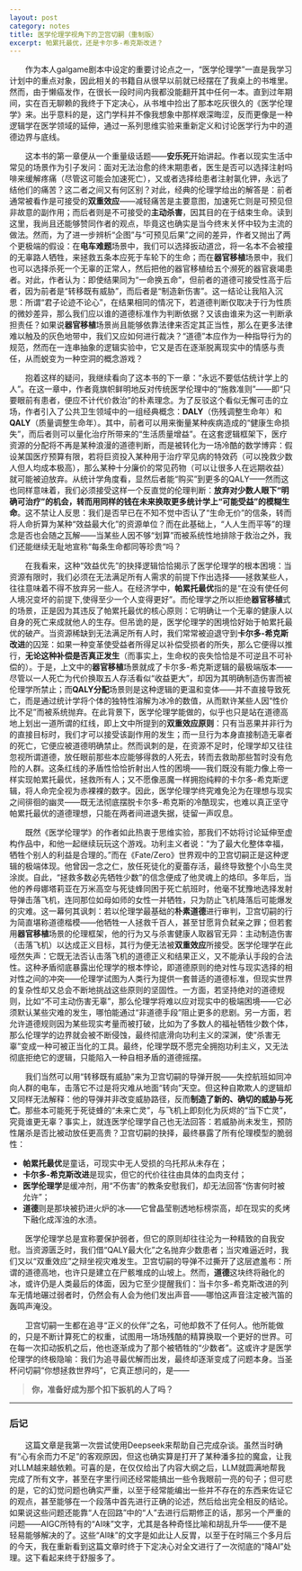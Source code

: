 ```yaml
---
layout: post
category: notes
title: 医学伦理学视角下的卫宫切嗣（重制版）
excerpt: 帕累托最优，还是卡尔多-希克斯改进？
---
```


&emsp;&emsp;作为本人galgame剧本中设定的重要讨论点之一，“医学伦理学”一直是我学习计划中的重点对象，因此相关的书籍自从很早以前就已经摆在了我桌上的书堆里。然而，由于懒癌发作，在很长一段时间内我都没能翻开其中任何一本。直到过年期间，实在百无聊赖的我终于下定决心，从书堆中捡出了那本吃灰很久的《医学伦理学》来。出乎意料的是，这门学科并不像我想象中那样艰深晦涩，反而更像是一种逻辑学在医学领域的延伸，通过一系列思维实验来重新定义和讨论医学行为中的道德边界与底线。

&emsp;&emsp;这本书的第一章便从一个重量级话题——**安乐死**开始讲起。作者以现实生活中常见的场景作为引子发问：面对无法治愈的终末期患者，医生是否可以选择注射吗啡来缓解疼痛（尽管这可能会加速死亡），又或者选择给患者注射氯化钾，永远了结他们的痛苦？这二者之间又有何区别？对此，经典的伦理学给出的解答是：前者通常被看作是可接受的**双重效应**——减轻痛苦是主要意图，加速死亡则是可预见但非故意的副作用；而后者则是不可接受的**主动杀害**，因其目的在于结束生命。读到这里，我尚且还能够赞同作者的观点，毕竟这也确实是当今终末关怀中较为主流的做法。然而，为了进一步辨析“企图”与“可预见后果”之间的差异，作者又抛出了两个更极端的假设：在**电车难题**场景中，我们可以选择扳动道岔，将一名本不会被撞的无辜路人牺牲，来拯救五条本应死于车轮下的生命；而在**器官移植**场景中，我们也可以选择杀死一个无辜的正常人，然后把他的器官移植给五个濒死的器官衰竭患者。对此，作者认为：即使结果同为“一命换五命”，但前者的道德可接受性高于后者，因为前者是“转移既有威胁”，而后者是“制造新伤害”。这一结论让我陷入沉思：所谓“君子论迹不论心”，在结果相同的情况下，若道德判断仅取决于行为性质的微妙差异，那么我们应以谁的道德标准作为判断依据？又该由谁来为这一判断承担责任？如果说**器官移植**场景尚且能够依靠法律来否定其正当性，那么在更多法律难以触及的灰色地带中，我们又应如何进行裁决？“道德”本应作为一种指导行为的规范，然而在一连串抽象的逻辑实验中，它又是否在逐渐脱离现实中的情感与责任，从而蜕变为一种空洞的概念游戏？

&emsp;&emsp;抱着这样的疑问，我继续看向了这本书的下一章：“永远不要低估统计学上的人”。在这一章中，作者竟旗帜鲜明地反对传统医学伦理中的“施救准则”——即“只要眼前有患者，便应不计代价救治”的朴素理念。为了反驳这个看似无懈可击的立场，作者引入了公共卫生领域中的一组经典概念：**DALY**（伤残调整生命年）和**QALY**（质量调整生命年）。其中，前者可以用来衡量某种疾病造成的“健康生命损失”，而后者则可以量化治疗所带来的“生活质量增益”。在这套逻辑框架下，医疗资源的分配将不再是某种浪漫的道德判断，而是被转化为一场冷酷的数学博弈：假设某国医疗预算有限，若将巨资投入某种用于治疗罕见病的特效药（可以挽救少数人但人均成本极高），那么某种十分廉价的常见药物（可以让很多人在远期收益）就可能被迫放弃。从统计学角度看，显然后者能“购买”到更多的QALY——然而这也同样意味着，我们必须接受这样一个反直觉的伦理判断：**放弃对少数人眼下“明确可治疗”的机会，转而用同样的钱在未来换取更多统计学上“可能受益”的模糊生命**。这不禁让人反思：我们是否早已在不知不觉中否认了“生命无价”的信条，转而将人命折算为某种“效益最大化”的资源单位？而在此基础上，“人人生而平等”的理念是否也会随之瓦解——当某些人因不够“划算”而被系统性地排除于救治之外，我们还能继续无耻地宣称“每条生命都同等珍贵“吗？

&emsp;&emsp;在我看来，这种“效益优先”的抉择逻辑恰恰揭示了医学伦理学的根本困境：当资源有限时，我们必须在无法满足所有人需求的前提下作出选择——拯救某些人，往往意味着不得不放弃另一些人。在经济学中，**帕累托最优**指的是“在没有使任何人境况变坏的前提下,使得至少一个人变得更好”。而伦理学之所以拒绝**器官移植**式的场景，正是因为其违反了帕累托最优的核心原则：它明确让一个无辜的健康人以自身的死亡来成就他人的生存。但吊诡的是，医学伦理学的困境恰好始于帕累托最优的破产。当资源稀缺到无法满足所有人时，我们常常被迫退守到**卡尔多-希克斯改进**的囚笼：如果一种变革使受益者所得足以补偿受损者的所失，那么它便得以推行，**无论这种补偿是否真正发生**（而事实上，生命权的丧失恰恰是不可逆且不可补偿的）。于是，上文中的**器官移植**场景就成了卡尔多-希克斯逻辑的最极端版本——尽管以一人死亡为代价换取五人存活看似“收益更大”，却因为其明确制造伤害而被伦理学所禁止；而**QALY分配**场景则是这种逻辑的更温和变体——并不直接导致死亡，而是通过统计学将个体的独特性溶解为冰冷的数值，从而默许某些人因“性价比不足”而被系统抛弃。在此背景下，医学伦理学能做的，似乎也只是站在道德高地上划出一道所谓的红线，即上文中所提到的**双重效应原则**：只有当恶果并非行为的直接目标时，我们才可以接受该副作用的发生；而一旦行为本身直接制造无辜者的死亡，它便应被道德明确禁止。然而讽刺的是，在资源不足时，伦理学却又往往忽视所谓道德，放任眼前那些本应能够得救的人死去，转而去救助那些暂时没有危险的人群。这条红线的矛盾性恰恰折射出人性的困境——我们既没有能力像上帝一样实现帕累托最优，拯救所有人；又不愿像恶魔一样拥抱纯粹的卡尔多-希克斯逻辑，将人命完全视为赤裸裸的数字。因此，医学伦理学终究难免沦为在理想与现实之间徘徊的幽灵——既无法彻底摆脱卡尔多-希克斯的冷酷现实，也难以真正坚守帕累托最优的道德理想，只能在两者间进退失据，徒留一声叹息。

&emsp;&emsp;既然《医学伦理学》的作者如此热衷于思维实验，那我们不妨将讨论延伸至虚构作品中，和他一起继续玩玩这个游戏。功利主义者说：“为了最大化整体幸福，牺牲个别人的利益是合理的。”而在《Fate/Zero》世界观中的卫宫切嗣正是这种逻辑的极端体现。他曾因一念之仁，放任死徒化的夏蕾存活，最终导致整个小岛生灵涂炭。自此，“拯救多数必先牺牲少数”的信念便成了他灵魂上的烙印。多年后，当他的养母娜塔莉亚在万米高空与死徒蜂同困于死亡航班时，他毫不犹豫地选择发射导弹击落飞机，连同那位如母如师的女性一并牺牲，只为防止飞机降落后可能爆发的灾难。这一幕何其讽刺：若以伦理学最基础的**朴素道德**进行审判，卫宫切嗣的行为简直堪称道德楷模——他牺牲一人拯救千百人，甚至甘愿背负弑亲之罪；但若套用**器官移植**场景的伦理框架，他的行为又与杀害健康人取器官无异：主动制造伤害（击落飞机）以达成正义目标，其行为便无法被**双重效应**所接受。医学伦理学在此哑然失声：它既无法否认击落飞机的道德正义和结果正义，又不能承认手段的合法性。这种矛盾彻底暴露出伦理学的根本悖论，即道德原则的绝对性与现实选择的相对性之间的冲突——伦理学试图为人类行为提供一套普适的道德标准，但现实世界的复杂性却又总会不断地挑战这些原则的坚固性。一方面，若坚持绝对的道德规则，比如“不可主动伤害无辜”，那么伦理学将难以应对现实中的极端困境——它必须默认某些灾难的发生，哪怕能通过“非道德手段”阻止更多的悲剧。另一方面，若允许道德规则因为某些现实考量而被打破，比如为了多数人的福祉牺牲少数个体，那么伦理学的边界就会被不断侵蚀，最终彻底滑向功利主义的深渊，使“杀害无辜”变成一种可被正当化的工具。最终，伦理学既不愿完全拥抱功利主义，又无法彻底拒绝它的逻辑，只能陷入一种自相矛盾的道德摇摆。

&emsp;&emsp;我们当然可以用“转移既有威胁”来为卫宫切嗣的导弹开脱——失控航班如同冲向人群的电车，击落它不过是将灾难从地面“转向”天空。但这种自欺欺人的逻辑却又同样无法解释：他的导弹并非改变威胁路径，反而**制造了新的、确切的威胁与死亡**。那些本可能死于死徒蜂的“未来亡灵”，与飞机上即刻化为灰烬的“当下亡灵”，究竟谁更无辜？事实上，就连医学伦理学自己也无法回答：若威胁尚未发生，预防性屠杀是否比被动放任更高贵？卫宫切嗣的抉择，最终暴露了所有伦理模型的脆弱性：
- **帕累托最优**是童话，可现实中无人受损的乌托邦从未存在；
- **卡尔多-希克斯改进**是现实，但它的代价往往由具体的血肉支付；
- **医学伦理学**是缓冲剂，用“不伤害”的教条安慰我们，却无法回答“伤害何时被允许”；
- **道德**则是那块被扔进火炉的冰——它曾晶莹剔透地标榜崇高，却在现实的炙烤下融化成浑浊的水渍。

&emsp;&emsp;医学伦理学总是宣称要保护弱者，但它的原则却往往沦为一种精致的自我安慰。当资源匮乏时，我们借“QALY最大化”之名抛弃少数患者；当灾难逼近时，我们又以“双重效应”之辩坐视灾难发生。卫宫切嗣的导弹不过撕开了这层遮羞布：所谓的道德高地，也许只是建立在尸骸堆成的山坡上。然而，**道德**这块终将融化的冰，或许仍是人类最后的体面，因为它至少提醒我们：当卡尔多-希克斯改进的列车无情地碾过弱者时，仍然会有人会为他们发出声音——哪怕这声音注定被汽笛的轰鸣声淹没。

&emsp;&emsp;卫宫切嗣一生都在追寻“正义的伙伴”之名，可他却救不了任何人。他所能做的，只是不断计算死亡的权重，试图用一场场残酷的精算换取一个更好的世界。可在每一次扣动扳机之后，他也逐渐成为了那个被牺牲的“少数者”。这或许才是医学伦理学的终极隐喻：我们为追寻最优解而出发，最终却逐渐变成了问题本身。当圣杯问切嗣“你想拯救世界吗”，它真正想问的，是——

> **你，准备好成为那个扣下扳机的人了吗？**

---

### 后记

&emsp;&emsp;这篇文章是我第一次尝试使用Deepseek来帮助自己完成杂谈。虽然当时确有“心有余而力不足”的客观原因，但这也确实算是打开了某种潘多拉的魔盒，让我对LLM越来越依赖。可喜的是，在仅仅给出了内容大纲之后，LLM就圆满地帮我完成了所有文字，甚至在字里行间还经常能搞出一些令我眼前一亮的句子；但可悲的是，它的幻觉问题也确实严重，以至于经常能编出一些并不存在的东西来佐证它的观点，甚至能够在一个段落中首先进行正确的论述，然后给出完全相反的结论。如果说这些问题还能靠“人在回路”中的“人”去进行后期修正的话，那另一个严重的问题——AIGC所特有的“AI味”文字，尤其是各种奇怪比喻和胡乱升华——便不是轻易能够解决的了。这些“AI味”的文字是如此让人反胃，以至于在时隔三个多月后的今天，我在重新看到这篇文章时终于下定决心对全文进行了一次彻底的“降AI”处理。这下看起来终于舒服多了。
